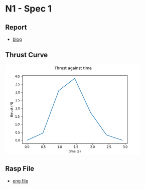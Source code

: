 # N1 - Spec 1

## Report
 - [blog](https://nakujaproject.blogspot.com/2021/03/static-firing-test-report-25th-march.html)

## Thrust Curve
![](graph.png)
## Rasp File
- [eng file](n1-sp1.eng)
